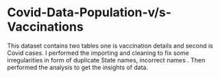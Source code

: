 # Covid-Data-Population-v/s-Vaccinations
This dataset contains two tables one is vaccination details and second is Covid cases.  I performed the importing and cleaning to fix some irregularities in form of duplicate State names, incorrect names . Then performed the analysis to get the insights of data.

